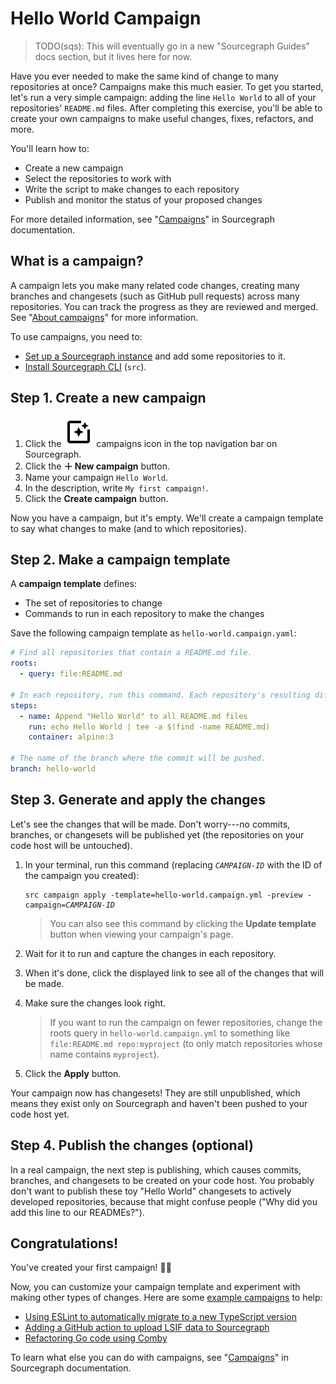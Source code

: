 # Hello World Campaign

> TODO(sqs): This will eventually go in a new "Sourcegraph Guides" docs section, but it lives here for now.

Have you ever needed to make the same kind of change to many repositories at once? Campaigns make this much easier. To get you started, let's run a very simple campaign: adding the line `Hello World` to all of your repositories' `README.md` files. After completing this exercise, you'll be able to create your own campaigns to make useful changes, fixes, refactors, and more.

You'll learn how to:

- Create a new campaign
- Select the repositories to work with
- Write the script to make changes to each repository
- Publish and monitor the status of your proposed changes

For more detailed information, see "[Campaigns](index.md)" in Sourcegraph documentation.

## What is a campaign?

A campaign lets you make many related code changes, creating many branches and changesets (such as GitHub pull requests) across many repositories. You can track the progress as they are reviewed and merged. See "[About campaigns](index.md#about-campaigns)" for more information.

To use campaigns, you need to:

- [Set up a Sourcegraph instance](../../index.md#quickstart) and add some repositories to it.
- [Install Sourcegraph CLI](https://github.com/sourcegraph/src-cli) (`src`).

## Step 1. Create a new campaign

<!-- TODO(sqs): keep these steps in sync with index.md#creating-a-new-campaign -->

1. Click the <img src="campaigns-icon.svg" alt="Campaigns icon" /> campaigns icon in the top navigation bar on Sourcegraph.
1. Click the **＋ New campaign** button.
1. Name your campaign `Hello World`.
1. In the description, write `My first campaign!`.
1. Click the **Create campaign** button.

Now you have a campaign, but it's empty. We'll create a campaign template to say what changes to make (and to which repositories).

## Step 2. Make a campaign template

A **campaign template** defines:

- The set of repositories to change
- Commands to run in each repository to make the changes

Save the following campaign template as `hello-world.campaign.yaml`:

``` yaml
# Find all repositories that contain a README.md file.
roots:
  - query: file:README.md

# In each repository, run this command. Each repository's resulting diff is captured.
steps:
  - name: Append "Hello World" to all README.md files
    run: echo Hello World | tee -a $(find -name README.md)
    container: alpine:3

# The name of the branch where the commit will be pushed.
branch: hello-world
```

## Step 3. Generate and apply the changes

Let's see the changes that will be made. Don't worry---no commits, branches, or changesets will be published yet (the repositories on your code host will be untouched).

1. In your terminal, run this command (replacing <code><em>CAMPAIGN-ID</em></code> with the ID of the campaign you created):

    <pre><code>src campaign apply -template=hello-world.campaign.yml -preview -campaign=<em>CAMPAIGN-ID</em></code></pre>
    
    > You can also see this command by clicking the **Update template** button when viewing your campaign's page.
1. Wait for it to run and capture the changes in each repository.
1. When it's done, click the displayed link to see all of the changes that will be made.
1. Make sure the changes look right.

    > If you want to run the campaign on fewer repositories, change the roots query in `hello-world.campaign.yml` to something like `file:README.md repo:myproject` (to only match repositories whose name contains `myproject`).
1. Click the **Apply** button.

Your campaign now has changesets! They are still unpublished, which means they exist only on Sourcegraph and haven't been pushed to your code host yet.

## Step 4. Publish the changes (optional)

In a real campaign, the next step is publishing, which causes commits, branches, and changesets to be created on your code host. You probably don't want to publish these toy "Hello World" changesets to actively developed repositories, because that might confuse people ("Why did you add this line to our READMEs?").

## Congratulations!

You've created your first campaign! 🎉🎉

Now, you can customize your campaign template and experiment with making other types of changes. Here are some [example campaigns](examples/index.md) to help:

- [Using ESLint to automatically migrate to a new TypeScript version](examples/eslint_typescript_version.md)
- [Adding a GitHub action to upload LSIF data to Sourcegraph](examples/lsif_action.md)
- [Refactoring Go code using Comby](examples/refactor_go_comby.md)

To learn what else you can do with campaigns, see "[Campaigns](index.md)" in Sourcegraph documentation.
